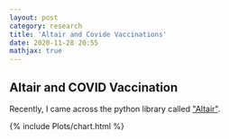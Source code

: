 ```yaml
---
layout: post
category: research
title: 'Altair and Covide Vaccinations'
date: 2020-11-28 20:55
mathjax: true
---
```


## Altair and COVID Vaccination

Recently, I came across the python library called ["Altair"](https://altair-viz.github.io/getting_started/overview.html).

{% include Plots/chart.html %}




